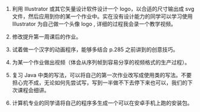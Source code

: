 1. 利用 Illustrator 或其它矢量设计软件设计一个 logo，以合适的尺寸输出成 svg 文件，然后应用到你的某一个作业中。实在没有设计能力的同学可以学习使用 Illustrator 为自己做一个头像 logo , 详细的过程我会录一个教学视频。

2. 修改提升第一周课后的作业。

3. 试着做一个汉字的动画程序，能够多结合 p.285 之前讲到的创意技巧。

4. 为某一个作业做出视频（体会从序列帧到容易分享的视频格式的生产过程）。

5. 复习 Java 中类的写法，可以将自己的第一次作业改写成使用类的写法。不要担心完不成，无论如何先尝试写，写到一半做不下去停下来也可以，我们的下次课程会细讲。

6. 计算机专业的同学请将自己的程序多生成一个可以在安卓手机上跑的安装包。
